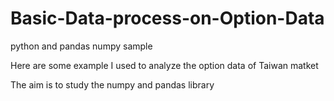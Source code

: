 # Basic-Data-process-on-Option-Data
python and pandas numpy sample


Here are some example I used to analyze the option data of Taiwan matket


The aim is to study the numpy and pandas library
